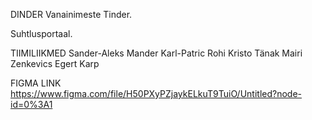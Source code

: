 DINDER
  Vanainimeste Tinder. 
  
  Suhtlusportaal.


TIIMILIIKMED
  Sander-Aleks Mander
  Karl-Patric Rohi
  Kristo Tänak
  Mairi Zenkevics
  Egert Karp


FIGMA LINK
  https://www.figma.com/file/H50PXyPZjaykELkuT9TuiO/Untitled?node-id=0%3A1
